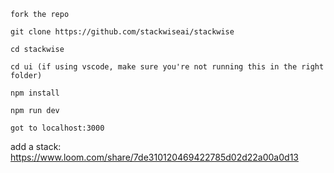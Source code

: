 ```
fork the repo

git clone https://github.com/stackwiseai/stackwise

cd stackwise

cd ui (if using vscode, make sure you're not running this in the right folder)

npm install

npm run dev

got to localhost:3000

```

add a stack: https://www.loom.com/share/7de310120469422785d02d22a00a0d13
